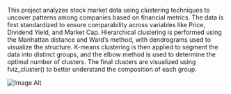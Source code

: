 
This project analyzes stock market data using clustering techniques to uncover patterns among companies based on financial metrics. 
The data is first standardized to ensure comparability across variables like Price, Dividend Yield, and Market Cap. 
Hierarchical clustering is performed using the Manhattan distance and Ward’s method, with dendrograms used to visualize the structure. 
K-means clustering is then applied to segment the data into distinct groups, and the elbow method is used to determine the optimal number of clusters. 
The final clusters are visualized using fviz_cluster() to better understand the composition of each group.

![Image Alt](https://github.com/aarern/descriptive-predictive-analytics/blob/6496e05495ccaa5dade04229f4f7f82f13ded6a6/Descriptive%20Analytics/Cluster%20Analysis/clu1.jpg)
